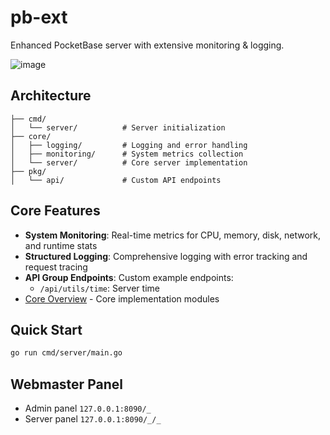 # pb-ext

Enhanced PocketBase server with extensive monitoring & logging.

![image](https://github.com/user-attachments/assets/4466de28-d885-4112-95a9-84dde7f67dc7)

## Architecture

```
├── cmd/
│   └── server/          # Server initialization
├── core/
│   ├── logging/         # Logging and error handling
│   ├── monitoring/      # System metrics collection 
│   └── server/          # Core server implementation
├── pkg/
│   └── api/             # Custom API endpoints
```

## Core Features

- **System Monitoring**: Real-time metrics for CPU, memory, disk, network, and runtime stats
- **Structured Logging**: Comprehensive logging with error tracking and request tracing
- **API Group Endpoints**: Custom example endpoints:
  - `/api/utils/time`: Server time
- [Core Overview](core/README.md) - Core implementation modules

## Quick Start

```bash
go run cmd/server/main.go
```

## Webmaster Panel

- Admin panel `127.0.0.1:8090/_`
- Server panel `127.0.0.1:8090/_/_`

